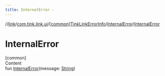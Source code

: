 ```yaml
---
title: InternalError -
---
```

//[link](../../../index.md)/[com.tink.link.ui](../../index.md)/[[common]TinkLinkErrorInfo](../index.md)/[InternalError](index.md)/[InternalError](-internal-error.md)



# InternalError  
[common]  
Content  
fun [InternalError](-internal-error.md)(message: [String](https://kotlinlang.org/api/latest/jvm/stdlib/kotlin/-string/index.html))  



